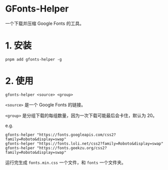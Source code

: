 # GFonts-Helper

一个下载并压缩 Google Fonts 的工具。

# 1. 安装

```shell
pnpm add gfonts-helper -g
```

# 2. 使用

```shell
gfonts-helper <source> <group>
```

`<source>` 是一个 Google Fonts 的链接。

`<group>` 是分组下载的每组数量，因为一次下载可能最后会卡住，默认为 20。

e.g.

```shell
gfonts-helper "https://fonts.googleapis.com/css2?family=Roboto&display=swap"
gfonts-helper "https://fonts.loli.net/css2?family=Roboto&display=swap"
gfonts-helper "https://fonts.geekzu.org/css2?family=Roboto&display=swap"
```

运行完生成 `fonts.min.css` 一个文件，和 `fonts` 一个文件夹。
